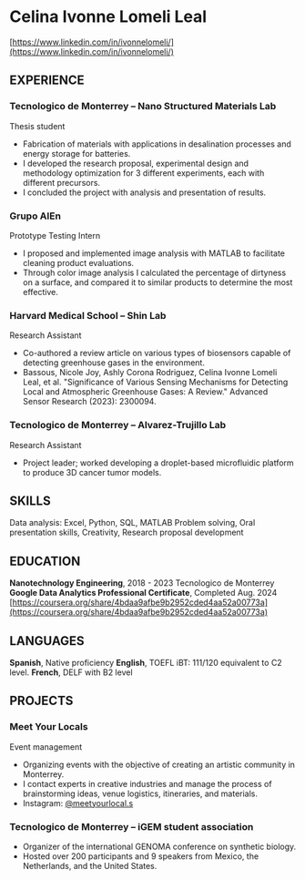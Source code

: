 # Celina Ivonne Lomeli Leal
[https://www.linkedin.com/in/ivonnelomeli/](https://www.linkedin.com/in/ivonnelomeli/)

## EXPERIENCE
### Tecnologico de Monterrey – Nano Structured Materials Lab
Thesis student
- Fabrication of materials with applications in desalination processes and energy storage for batteries.
- I developed the research proposal, experimental design and methodology optimization for 3 different experiments, each with different precursors.
- I concluded the project with analysis and presentation of results.

### Grupo AlEn
Prototype Testing Intern
- I proposed and implemented image analysis with MATLAB to facilitate cleaning product evaluations.
- Through color image analysis I calculated the percentage of dirtyness on a surface, and compared it to similar products to determine the most effective.

### Harvard Medical School – Shin Lab
Research Assistant
- Co-authored a review article on various types of biosensors capable of detecting greenhouse gases in the environment.
- Bassous, Nicole Joy, Ashly Corona Rodriguez, Celina Ivonne Lomeli Leal, et al. "Significance of Various Sensing Mechanisms for Detecting Local and Atmospheric Greenhouse Gases: A Review." Advanced Sensor Research (2023): 2300094.

### Tecnologico de Monterrey – Alvarez-Trujillo Lab
Research Assistant
- Project leader; worked developing a droplet-based microfluidic platform to produce 3D cancer tumor models.
  
## SKILLS
Data analysis: Excel, Python, SQL, MATLAB
Problem solving, Oral presentation skills, Creativity, Research proposal development

## EDUCATION
**Nanotechnology Engineering**, 2018 - 2023
Tecnologico de Monterrey
**Google Data Analytics Professional Certificate**, Completed Aug. 2024
[https://coursera.org/share/4bdaa9afbe9b2952cded4aa52a00773a](https://coursera.org/share/4bdaa9afbe9b2952cded4aa52a00773a)

## LANGUAGES
**Spanish**, Native proficiency
**English**, TOEFL iBT: 111/120 equivalent to C2 level.
**French**, DELF with B2 level

## PROJECTS
### Meet Your Locals
Event management
- Organizing events with the objective of creating an artistic community in Monterrey.
- I contact experts in creative industries and manage the process of brainstorming ideas, venue logistics, itineraries, and materials.
- Instagram: [@meetyourlocal.s](https://www.instagram.com/meetyourlocal.s/)

### Tecnologico de Monterrey – iGEM student association
- Organizer of the international GENOMA conference on synthetic biology.
- Hosted over 200 participants and 9 speakers from Mexico, the Netherlands, and the United States.








